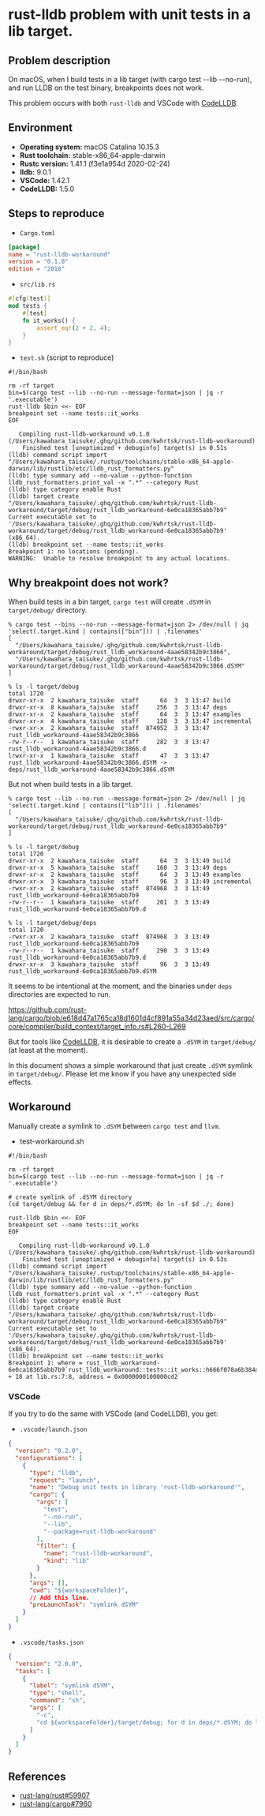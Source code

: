 rust-lldb problem with unit tests in a lib target.
==================================================

## Problem description

On macOS, when I build tests in a lib target (with cargo test --lib --no-run),
and run LLDB on the test binary, breakpoints does not work.

This problem occurs with both `rust-lldb` and VSCode with [CodeLLDB][1].

## Environment

* **Operating system:** macOS Catalina 10.15.3
* **Rust toolchain:** stable-x86_64-apple-darwin
* **Rustc version:** 1.41.1 (f3e1a954d 2020-02-24)
* **lldb:** 9.0.1
* **VSCode:** 1.42.1
* **CodeLLDB:** 1.5.0

## Steps to reproduce

* `Cargo.toml`

```toml
[package]
name = "rust-lldb-workaround"
version = "0.1.0"
edition = "2018"
```

* `src/lib.rs`

```rust
#[cfg(test)]
mod tests {
    #[test]
    fn it_works() {
        assert_eq!(2 + 2, 4);
    }
}
```

* `test.sh` (script to reproduce)

```
#!/bin/bash

rm -rf target
bin=$(cargo test --lib --no-run --message-format=json | jq -r '.executable')
rust-lldb $bin <<- EOF
breakpoint set --name tests::it_works
EOF
```

```
   Compiling rust-lldb-workaround v0.1.0 (/Users/kawahara_taisuke/.ghq/github.com/kwhrtsk/rust-lldb-workaround)
    Finished test [unoptimized + debuginfo] target(s) in 0.51s
(lldb) command script import "/Users/kawahara_taisuke/.rustup/toolchains/stable-x86_64-apple-darwin/lib/rustlib/etc/lldb_rust_formatters.py"
(lldb) type summary add --no-value --python-function lldb_rust_formatters.print_val -x ".*" --category Rust
(lldb) type category enable Rust
(lldb) target create "/Users/kawahara_taisuke/.ghq/github.com/kwhrtsk/rust-lldb-workaround/target/debug/rust_lldb_workaround-6e0ca18365abb7b9"
Current executable set to '/Users/kawahara_taisuke/.ghq/github.com/kwhrtsk/rust-lldb-workaround/target/debug/rust_lldb_workaround-6e0ca18365abb7b9' (x86_64).
(lldb) breakpoint set --name tests::it_works
Breakpoint 1: no locations (pending).
WARNING:  Unable to resolve breakpoint to any actual locations.
```

## Why breakpoint does not work?

When build tests in a bin target, `cargo test` will create `.dSYM` in `target/debug/` directory.

```
% cargo test --bins --no-run --message-format=json 2> /dev/null | jq 'select(.target.kind | contains(["bin"])) | .filenames'
[
  "/Users/kawahara_taisuke/.ghq/github.com/kwhrtsk/rust-lldb-workaround/target/debug/rust_lldb_workaround-4aae58342b9c3866",
  "/Users/kawahara_taisuke/.ghq/github.com/kwhrtsk/rust-lldb-workaround/target/debug/rust_lldb_workaround-4aae58342b9c3866.dSYM"
]

% ls -l target/debug
total 1720
drwxr-xr-x  2 kawahara_taisuke  staff      64  3  3 13:47 build
drwxr-xr-x  8 kawahara_taisuke  staff     256  3  3 13:47 deps
drwxr-xr-x  2 kawahara_taisuke  staff      64  3  3 13:47 examples
drwxr-xr-x  4 kawahara_taisuke  staff     128  3  3 13:47 incremental
-rwxr-xr-x  2 kawahara_taisuke  staff  874952  3  3 13:47 rust_lldb_workaround-4aae58342b9c3866
-rw-r--r--  1 kawahara_taisuke  staff     282  3  3 13:47 rust_lldb_workaround-4aae58342b9c3866.d
lrwxr-xr-x  1 kawahara_taisuke  staff      47  3  3 13:47 rust_lldb_workaround-4aae58342b9c3866.dSYM -> deps/rust_lldb_workaround-4aae58342b9c3866.dSYM
```

But not when build tests in a lib target.

```
% cargo test --lib --no-run --message-format=json 2> /dev/null | jq 'select(.target.kind | contains(["lib"])) | .filenames'
[
  "/Users/kawahara_taisuke/.ghq/github.com/kwhrtsk/rust-lldb-workaround/target/debug/rust_lldb_workaround-6e0ca18365abb7b9"
]

% ls -l target/debug
total 1720
drwxr-xr-x  2 kawahara_taisuke  staff      64  3  3 13:49 build
drwxr-xr-x  5 kawahara_taisuke  staff     160  3  3 13:49 deps
drwxr-xr-x  2 kawahara_taisuke  staff      64  3  3 13:49 examples
drwxr-xr-x  3 kawahara_taisuke  staff      96  3  3 13:49 incremental
-rwxr-xr-x  2 kawahara_taisuke  staff  874968  3  3 13:49 rust_lldb_workaround-6e0ca18365abb7b9
-rw-r--r--  1 kawahara_taisuke  staff     201  3  3 13:49 rust_lldb_workaround-6e0ca18365abb7b9.d

% ls -l target/debug/deps
total 1720
-rwxr-xr-x  2 kawahara_taisuke  staff  874968  3  3 13:49 rust_lldb_workaround-6e0ca18365abb7b9
-rw-r--r--  1 kawahara_taisuke  staff     290  3  3 13:49 rust_lldb_workaround-6e0ca18365abb7b9.d
drwxr-xr-x  3 kawahara_taisuke  staff      96  3  3 13:49 rust_lldb_workaround-6e0ca18365abb7b9.dSYM
```

It seems to be intentional at the moment, and the binaries under `deps` directories are expected to run.

https://github.com/rust-lang/cargo/blob/e618d47a1765ca18d1601d4cf891a55a34d23aed/src/cargo/core/compiler/build_context/target_info.rs#L260-L269

But for tools like [CodeLLDB][1], it is desirable to create a `.dSYM` in `target/debug/` (at least at the moment).

In this document shows a simple workaround that just create `.dSYM` symlink in `target/debug/`.
Please let me know if you have any unexpected side effects.

## Workaround

Manually create a symlink to `.dSYM` between `cargo test` and `llvm`.

* test-workaround.sh

```
#!/bin/bash

rm -rf target
bin=$(cargo test --lib --no-run --message-format=json | jq -r '.executable')

# create symlink of .dSYM directory
(cd target/debug && for d in deps/*.dSYM; do ln -sf $d ./; done)

rust-lldb $bin <<- EOF
breakpoint set --name tests::it_works
EOF
```

```
   Compiling rust-lldb-workaround v0.1.0 (/Users/kawahara_taisuke/.ghq/github.com/kwhrtsk/rust-lldb-workaround)
    Finished test [unoptimized + debuginfo] target(s) in 0.53s
(lldb) command script import "/Users/kawahara_taisuke/.rustup/toolchains/stable-x86_64-apple-darwin/lib/rustlib/etc/lldb_rust_formatters.py"
(lldb) type summary add --no-value --python-function lldb_rust_formatters.print_val -x ".*" --category Rust
(lldb) type category enable Rust
(lldb) target create "/Users/kawahara_taisuke/.ghq/github.com/kwhrtsk/rust-lldb-workaround/target/debug/rust_lldb_workaround-6e0ca18365abb7b9"
Current executable set to '/Users/kawahara_taisuke/.ghq/github.com/kwhrtsk/rust-lldb-workaround/target/debug/rust_lldb_workaround-6e0ca18365abb7b9' (x86_64).
(lldb) breakpoint set --name tests::it_works
Breakpoint 1: where = rust_lldb_workaround-6e0ca18365abb7b9`rust_lldb_workaround::tests::it_works::h666f078a6b384dfd + 18 at lib.rs:7:8, address = 0x0000000100000cd2
```

### VSCode

If you try to do the same with VSCode (and CodeLLDB), you get:

* `.vscode/launch.json`

```json
{
  "version": "0.2.0",
  "configurations": [
    {
      "type": "lldb",
      "request": "launch",
      "name": "Debug unit tests in library 'rust-lldb-workaround'",
      "cargo": {
        "args": [
          "test",
          "--no-run",
          "--lib",
          "--package=rust-lldb-workaround"
        ],
        "filter": {
          "name": "rust-lldb-workaround",
          "kind": "lib"
        }
      },
      "args": [],
      "cwd": "${workspaceFolder}",
      // Add this line.
      "preLaunchTask": "symlink dSYM"
    }
  ]
}
```

* `.vscode/tasks.json`

```json
{
  "version": "2.0.0",
  "tasks": [
    {
      "label": "symlink dSYM",
      "type": "shell",
      "command": "sh",
      "args": [
        "-c",
        "cd ${workspaceFolder}/target/debug; for d in deps/*.dSYM; do ln -fs $d ./; done"
      ]
    }
  ]
}
```

## References

* [rust-lang/rust#59907](https://github.com/rust-lang/rust/issues/59907)
* [rust-lang/cargo#7960](https://github.com/rust-lang/cargo/issues/7960)

[1]: https://github.com/vadimcn/vscode-lldb

